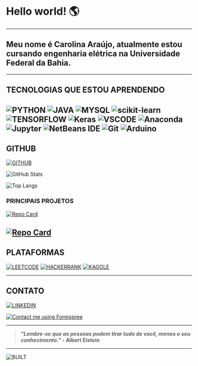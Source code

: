 # Hello world! 🌎
---
## Meu nome é Carolina Araújo, atualmente estou cursando engenharia elétrica na Universidade Federal da Bahia.
---
## TECNOLOGIAS QUE ESTOU APRENDENDO
![PYTHON](https://img.shields.io/badge/Python-3776AB?style=for-the-badge&logo=python&logoColor=white)
![JAVA](https://img.shields.io/badge/Java-ED8B00?style=for-the-badge&logo=openjdk&logoColor=white)
![MYSQL](https://img.shields.io/badge/MySQL-005C84?style=for-the-badge&logo=mysql&logoColor=white)
![scikit-learn](https://img.shields.io/badge/scikit--learn-%23F7931E.svg?style=for-the-badge&logo=scikit-learn&logoColor=white)
![TENSORFLOW](https://img.shields.io/badge/TensorFlow-FF6F00?style=for-the-badge&logo=tensorflow&logoColor=white)
<img alt="Keras" src="https://img.shields.io/badge/Keras-%23D00000.svg?style=for-the-badge&logo=Keras&logoColor=white"/>
![VSCODE](https://img.shields.io/badge/Visual_Studio_Code-0078D4?style=for-the-badge&logo=visual%20studio%20code&logoColor=white)
![Anaconda](https://img.shields.io/badge/Anaconda-%2344A833.svg?style=for-the-badge&logo=anaconda&logoColor=white)
<img alt="Jupyter" src="https://img.shields.io/badge/Jupyter-%23F37626.svg?style=for-the-badge&logo=Jupyter&logoColor=white" />
<img alt="NetBeans IDE" src="https://img.shields.io/badge/NetBeansIDE-1B6AC6.svg?style=for-the-badge&logo=apache-netbeans-ide&logoColor=white"/>
<img alt="Git" src="https://img.shields.io/badge/git-%23F05033.svg?style=for-the-badge&logo=git&logoColor=white"/>
<img alt="Arduino" src="https://img.shields.io/badge/-Arduino-00979D?style=for-the-badge&logo=Arduino&logoColor=white"/>
---
## GITHUB
[![GITHUB](https://img.shields.io/badge/GitHub-100000?style=for-the-badge&logo=github&logoColor=white)](https://github.com/carolinaemanuele)

![GitHub Stats](https://github-readme-stats.vercel.app/api?username=carolinaemanuele&theme=transparent&bg_color=140721&border_color=930AAB&show_icons=true&icon_color=c407e6&title_color=e02dd5&text_color=a904c7)

![Top Langs](https://github-readme-stats.vercel.app/api/top-langs/?username=carolinaemanuele&bg_color=140721&border_color=930AAB&title_color=e02dd5&text_color=FFF)

### PRINCIPAIS PROJETOS
[![Repo Card](https://github-readme-stats.vercel.app/api/pin/?username=carolinaemanuele&repo=Leet_Code&bg_color=000&border_color=30A3DC&show_icons=true&icon_color=c407e6&title_color=e02dd5&text_color=FFF)](https://github.com/carolinaemanuele/Leet_Code)

[![Repo Card](https://github-readme-stats.vercel.app/api/pin/?username=carolinaemanuele&repo=Sistema-de-Informacoes-Educacionais---SIED&bg_color=000&border_color=30A3DC&show_icons=true&icon_color=c407e6&title_color=e02dd5&text_color=FFF)](https://github.com/carolinaemanuele/Sistema-de-Informacoes-Educacionais---SIED)
---
## PLATAFORMAS
[![LEETCODE](https://img.shields.io/badge/LeetCode-000000?style=for-the-badge&logo=LeetCode&logoColor=#d16c06)](https://leetcode.com/carolinaemanuele/)
[![HACKERRANK](https://img.shields.io/badge/-Hackerrank-2EC866?style=for-the-badge&logo=HackerRank&logoColor=white)](https://www.hackerrank.com/profile/carol_e_sa)
[![KAGGLE](https://img.shields.io/badge/Kaggle-20BEFF?style=for-the-badge&logo=Kaggle&logoColor=white)](https://www.kaggle.com/carolinaemanuele)

---
## CONTATO
[![LINKEDIN](https://img.shields.io/badge/LinkedIn-0077B5?style=for-the-badge&logo=linkedin&logoColor=white)](https://www.linkedin.com/in/carolina-emanuele)

[![Contact me using Formspree](https://img.shields.io/badge/Contact%20me-Formspree-<COLOR>.svg)](https://carolinaemanuele.github.io/carolinaemanuele/)

---

> ***"Lembre-se que as pessoas podem tirar tudo de você, menos o seu conhecimento."​* - Albert Eistein**

---
![BUILT](http://ForTheBadge.com/images/badges/built-with-love.svg)
